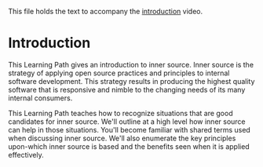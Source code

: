 This file holds the text to accompany the [introduction](https://www.safaribooksonline.com/videos/introduction-to-innersource/9781492041504/9781492041504-video321606) video.

# Introduction

This Learning Path gives an introduction to inner source.
Inner source is the strategy of applying open source practices and principles to internal software development.
This strategy results in producing the highest quality software that is responsive and nimble to the changing needs of its many internal consumers.

This Learning Path teaches how to recognize situations that are good candidates for inner source.
We'll outline at a high level how inner source can help in those situations.
You'll become familiar with shared terms used when discussing inner source.
We'll also enumerate the key principles upon-which inner source is based and the benefits seen when it is applied effectively.
